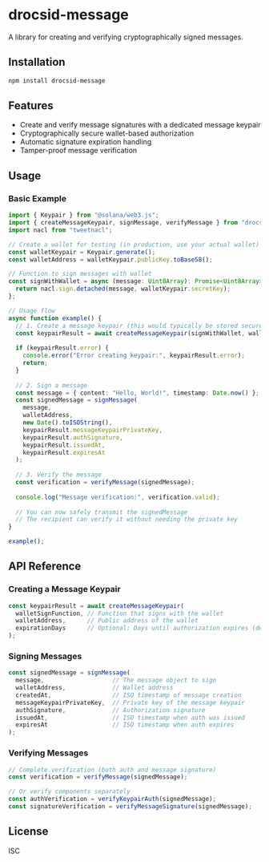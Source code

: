 # drocsid-message

A library for creating and verifying cryptographically signed messages.

## Installation

```bash
npm install drocsid-message
```

## Features

- Create and verify message signatures with a dedicated message keypair
- Cryptographically secure wallet-based authorization
- Automatic signature expiration handling
- Tamper-proof message verification

## Usage

### Basic Example

```typescript
import { Keypair } from "@solana/web3.js";
import { createMessageKeypair, signMessage, verifyMessage } from "drocsid-message";
import nacl from "tweetnacl";

// Create a wallet for testing (in production, use your actual wallet)
const walletKeypair = Keypair.generate();
const walletAddress = walletKeypair.publicKey.toBase58();

// Function to sign messages with wallet
const signWithWallet = async (message: Uint8Array): Promise<Uint8Array> => {
  return nacl.sign.detached(message, walletKeypair.secretKey);
};

// Usage flow
async function example() {
  // 1. Create a message keypair (this would typically be stored securely)
  const keypairResult = await createMessageKeypair(signWithWallet, walletAddress);
  
  if (keypairResult.error) {
    console.error("Error creating keypair:", keypairResult.error);
    return;
  }
  
  // 2. Sign a message
  const message = { content: "Hello, World!", timestamp: Date.now() };
  const signedMessage = signMessage(
    message,
    walletAddress,
    new Date().toISOString(),
    keypairResult.messageKeypairPrivateKey,
    keypairResult.authSignature,
    keypairResult.issuedAt,
    keypairResult.expiresAt
  );
  
  // 3. Verify the message
  const verification = verifyMessage(signedMessage);
  
  console.log("Message verification:", verification.valid);
  
  // You can now safely transmit the signedMessage
  // The recipient can verify it without needing the private key
}

example();
```

## API Reference

### Creating a Message Keypair

```typescript
const keypairResult = await createMessageKeypair(
  walletSignFunction, // Function that signs with the wallet
  walletAddress,      // Public address of the wallet
  expirationDays      // Optional: Days until authorization expires (default: 30)
);
```

### Signing Messages

```typescript
const signedMessage = signMessage(
  message,                   // The message object to sign
  walletAddress,             // Wallet address
  createdAt,                 // ISO timestamp of message creation
  messageKeypairPrivateKey,  // Private key of the message keypair
  authSignature,             // Authorization signature
  issuedAt,                  // ISO timestamp when auth was issued
  expiresAt                  // ISO timestamp when auth expires
);
```

### Verifying Messages

```typescript
// Complete verification (both auth and message signature)
const verification = verifyMessage(signedMessage);

// Or verify components separately
const authVerification = verifyKeypairAuth(signedMessage);
const signatureVerification = verifyMessageSignature(signedMessage);
```

## License

ISC 